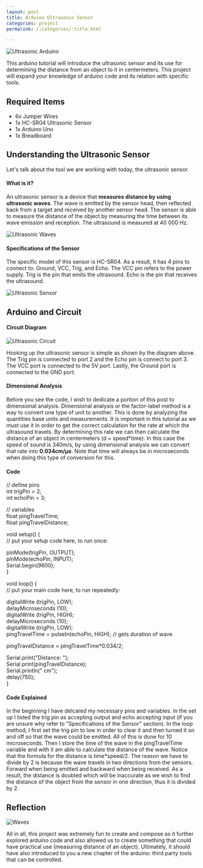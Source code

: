 ```yaml
---
layout: post
title: Arduino Ultrasonic Sensor
categories: project
permalink: /:categories/:title.html

---
```


![Ultrasonic Arduino](/ritish_blog/images/ultrasonicarduino.jpg)

This arduino tutorial will introduce the ultrasonic sensor and its use for determining the distance from an object to it in centermeters. This project will expand your knowledge of arduino code and its relation with specific tools.

## Required Items

- 6x Jumper Wires
- 1x HC-SR04 Ultrasonic Sensor 
- 1x Arduino Uno 
- 1x Breadboard

## Understanding the Ultrasonic Sensor

Let's talk about the tool we are working with today, the ultrasonic sensor.

#### What is it?

An ultrasonic sensor is a device that **measures distance by using ultrasonic waves**. The wave is emitted by the sensor head, then reflected back from a target and received by another sensor head.
The sensor is able to measure the distance of the object by measuring the time between its wave emission and reception. The ultrasound is measured at 40 000 Hz.

![Ultrasonic Waves](/ritish_blog/images/ultrasonicwaves.png)

#### Specifications of the Sensor

The specific model of this sensor is HC-SR04. As a result, it has 4 pins to connect to: Ground, VCC, Trig, and Echo. The VCC pin refers to the power supply. Trig is the pin that emits the ultrasound. Echo is the pin that receives the ultrasound.

![Ultrasonic Sensor](/ritish_blog/images/Ultrasonicsensor.png)

## Arduino and Circuit 

#### Circuit Diagram 

![Ultrasonic Circuit](/ritish_blog/images/circuitultrasonic.PNG)

Hooking up the ultrasonic sensor is simple as shown by the diagram above. The Trig pin is connected to port 2 and the Echo pin is connect to port 3. The VCC port is connected to the 5V port. Lastly, the Ground port is connected to the GND port.

#### Dimensional Analysis 

Before you see the code, I wish to dedicate a portion of this post to dimensional analysis. Dimensional analysis or the factor-label method is a way to convert one type of unit to another. This is done by analyzing the quantities base units and measurements.
It is important in this tutorial as we must use it in order to get the correct calculation for the rate at which the ultrasound travels. By determining this rate we can then calculate the distance of an object in centermeters (d = speed*time).
In this case the speed of sound is 340m/s, by using dimensional analysis we can convert that rate into **0.034cm/µs**. Note that time will always be in microseconds when doing this type of conversion for this.

#### Code

// define pins  
int trigPin = 2;  
int echoPin = 3;  

// variables  
float pingTravelTime;  
float pingTravelDistance;  

void setup() {  
  // put your setup code here, to run once:  

  pinMode(trigPin, OUTPUT);  
  pinMode(echoPin, INPUT);  
  Serial.begin(9600);  
}

void loop() {  
  // put your main code here, to run repeatedly:  

  digitalWrite (trigPin, LOW);  
  delayMicroseconds (10);  
  digitalWrite (trigPin, HIGH);  
  delayMicroseconds (10);  
  digitalWrite (trigPin, LOW);  
  pingTravelTime = pulseIn(echoPin, HIGH); // gets duration of wave    
  
  pingTravelDistance = pingTravelTime*0.034/2;  

  Serial.print("Distance: ");  
  Serial.print(pingTravelDistance);  
  Serial.println(" cm");  
  delay(750);  
}  

#### Code Explained

In the beginning I have delcared my necessary pins and variables. In the set up I listed the trig pin as accepting output and echo accepting input (if you are unsure why refer to "Specifications of the Sensor" section).
In the loop method, I first set the trig pin to low in order to clear it and then turned it on and off so that the wave could be emitted. All of this is done for 10 microseconds.
Then I store the time of the wave in the pingTravelTime variable and with it am able to calculate the distance of the wave. Notice that the formula for the distance is time*speed/2. The reason we have
to divide by 2 is because the wave travels in two directions from the sensors. Forward when being emitted and backward when being received. As a result, the distance is doubled 
which will be inaccurate as we wish to find the distance of the object from the sensor in one direction, thus it is divided by 2.

## Reflection 

![Waves](/ritish_blog/images/soundwave.gif)

All in all, this project was extremely fun to create and compose as it further explored arduino code and also allowed us to create something that could have practical use (measuring distance of an object).
Ultimately, it should have also introduced to you a new chapter of the arduino: third party tools that can be controlled. 
